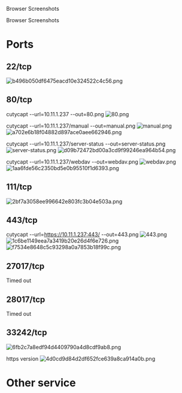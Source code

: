 Browser Screenshots

Browser Screenshots

# Ports
## 22/tcp
![b496b050df6475eacd10e324522c4c56.png](../../_resources/7efacfc8eec54f6aa4abf73677c70cfc.png)

## 80/tcp
cutycapt --url=10.11.1.237 --out=80.png
![80.png](../../_resources/3490d8a08c014577aa0a8600090e53a6.png)

cutycapt --url=10.11.1.237/manual --out=manual.png
![manual.png](../../_resources/b7a0aac6897f43d79893eef4d1b05eac.png)
![a702e6b18f04882d897ace0aee662946.png](../../_resources/8bddc21cbb1341b683a0ef763c78c20e.png)

cutycapt --url=10.11.1.237/server-status --out=server-status.png
![server-status.png](../../_resources/03aa7d4e375141c2bed53a1c76a0a0ad.png)
![d09b72472bd00a3cd9f99246ea964b54.png](../../_resources/ddc995298b5b4546b47ae99beb7d55e0.png)

cutycapt --url=10.11.1.237/webdav --out=webdav.png
![webdav.png](../../_resources/88745018dc7a4539bc994f0126dbffe3.png)
![1aa6fde56c2350bd5e0b95510f1d6393.png](../../_resources/05285bc114414c2ca38efd8735332a48.png)

## 111/tcp
![2bf7a3058ee996642e803fc3b04e503a.png](../../_resources/297f56cfc2af40f7b460dbf59d4fc1a9.png)

## 443/tcp
cutycapt --url=https://10.11.1.237:443/ --out=443.png
![443.png](../../_resources/ff24c1e7e6c64b2883bb9eec0fdb75e8.png)
![1c6be1149eea7a3419b20e26d4f6e726.png](../../_resources/be6970bcd11341d888b2a98c8be9c562.png)
![f7534e8648c5c93298a0a7853b18f99c.png](../../_resources/124a2e530b4548ef94086f59f25e7061.png)

## 27017/tcp
Timed out

## 28017/tcp
Timed out

## 33242/tcp
![6fb2c7a8edf94d4409790a4d8cdf9ab8.png](../../_resources/f2ca30d1e2f3466a879bf15df8dc76fc.png)

https version
![4d0cd9d84d2df652fce639a8ca914a0b.png](../../_resources/75ad0915084d4f34a610f7de634fd604.png)





# Other service

